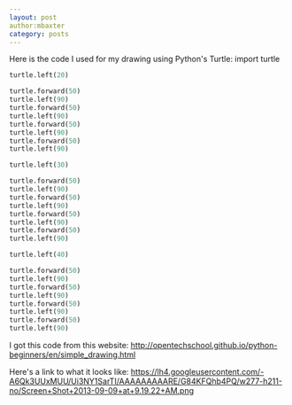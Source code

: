 ```yaml
---
layout: post
author:mbaxter
category: posts
---
```

Here is the code I used for my drawing using Python's Turtle:
import turtle

```python
turtle.left(20)

turtle.forward(50)
turtle.left(90)
turtle.forward(50)
turtle.left(90)
turtle.forward(50)
turtle.left(90)
turtle.forward(50)
turtle.left(90)

turtle.left(30)

turtle.forward(50)
turtle.left(90)
turtle.forward(50)
turtle.left(90)
turtle.forward(50)
turtle.left(90)
turtle.forward(50)
turtle.left(90)

turtle.left(40)

turtle.forward(50)
turtle.left(90)
turtle.forward(50)
turtle.left(90)
turtle.forward(50)
turtle.left(90)
turtle.forward(50)
turtle.left(90)
```

I got this code from this website: http://opentechschool.github.io/python-beginners/en/simple_drawing.html

Here's a link to what it looks like: https://lh4.googleusercontent.com/-A6Qk3UUxMUU/Ui3NY1SarTI/AAAAAAAAARE/G84KFQhb4PQ/w277-h211-no/Screen+Shot+2013-09-09+at+9.19.22+AM.png
